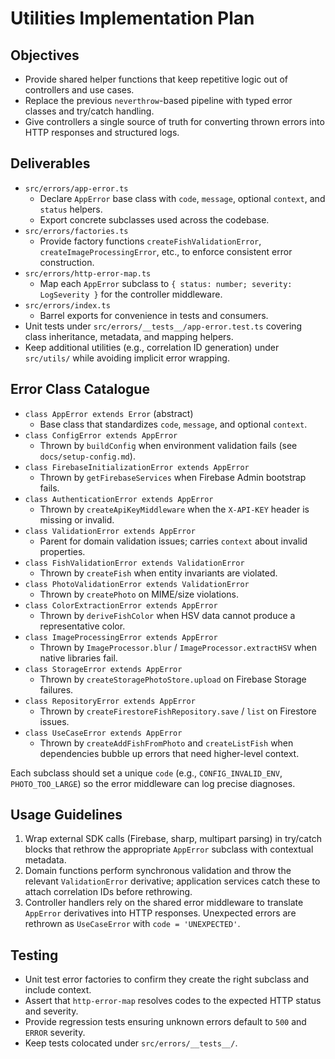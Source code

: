 # Utilities Implementation Plan

## Objectives
- Provide shared helper functions that keep repetitive logic out of controllers and use cases.
- Replace the previous `neverthrow`-based pipeline with typed error classes and try/catch handling.
- Give controllers a single source of truth for converting thrown errors into HTTP responses and structured logs.

## Deliverables
- `src/errors/app-error.ts`
  - Declare `AppError` base class with `code`, `message`, optional `context`, and `status` helpers.
  - Export concrete subclasses used across the codebase.
- `src/errors/factories.ts`
  - Provide factory functions `createFishValidationError`, `createImageProcessingError`, etc., to enforce consistent error construction.
- `src/errors/http-error-map.ts`
  - Map each `AppError` subclass to `{ status: number; severity: LogSeverity }` for the controller middleware.
- `src/errors/index.ts`
  - Barrel exports for convenience in tests and consumers.
- Unit tests under `src/errors/__tests__/app-error.test.ts` covering class inheritance, metadata, and mapping helpers.
- Keep additional utilities (e.g., correlation ID generation) under `src/utils/` while avoiding implicit error wrapping.

## Error Class Catalogue
- `class AppError extends Error` (abstract)  
  - Base class that standardizes `code`, `message`, and optional `context`.
- `class ConfigError extends AppError`  
  - Thrown by `buildConfig` when environment validation fails (see `docs/setup-config.md`).
- `class FirebaseInitializationError extends AppError`  
  - Thrown by `getFirebaseServices` when Firebase Admin bootstrap fails.
- `class AuthenticationError extends AppError`  
  - Thrown by `createApiKeyMiddleware` when the `X-API-KEY` header is missing or invalid.
- `class ValidationError extends AppError`  
  - Parent for domain validation issues; carries `context` about invalid properties.
- `class FishValidationError extends ValidationError`  
  - Thrown by `createFish` when entity invariants are violated.
- `class PhotoValidationError extends ValidationError`  
  - Thrown by `createPhoto` on MIME/size violations.
- `class ColorExtractionError extends AppError`  
  - Thrown by `deriveFishColor` when HSV data cannot produce a representative color.
- `class ImageProcessingError extends AppError`  
  - Thrown by `ImageProcessor.blur` / `ImageProcessor.extractHSV` when native libraries fail.
- `class StorageError extends AppError`  
  - Thrown by `createStoragePhotoStore.upload` on Firebase Storage failures.
- `class RepositoryError extends AppError`  
  - Thrown by `createFirestoreFishRepository.save` / `list` on Firestore issues.
- `class UseCaseError extends AppError`  
  - Thrown by `createAddFishFromPhoto` and `createListFish` when dependencies bubble up errors that need higher-level context.

Each subclass should set a unique `code` (e.g., `CONFIG_INVALID_ENV`, `PHOTO_TOO_LARGE`) so the error middleware can log precise diagnoses.

## Usage Guidelines
1. Wrap external SDK calls (Firebase, sharp, multipart parsing) in try/catch blocks that rethrow the appropriate `AppError` subclass with contextual metadata.
2. Domain functions perform synchronous validation and throw the relevant `ValidationError` derivative; application services catch these to attach correlation IDs before rethrowing.
3. Controller handlers rely on the shared error middleware to translate `AppError` derivatives into HTTP responses. Unexpected errors are rethrown as `UseCaseError` with `code = 'UNEXPECTED'`.

## Testing
- Unit test error factories to confirm they create the right subclass and include context.
- Assert that `http-error-map` resolves codes to the expected HTTP status and severity.
- Provide regression tests ensuring unknown errors default to `500` and `ERROR` severity.
- Keep tests colocated under `src/errors/__tests__/`.
